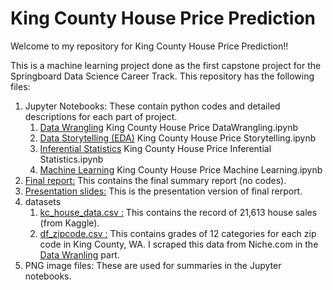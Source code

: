 # King County House Price Prediction 

Welcome to my repository for King County House Price Prediction!! 

This  is a machine learning project done as the first capstone project for the Springboard Data Science Career Track. This repository has the following files:


1. Jupyter Notebooks: These contain python codes and detailed descriptions for each part of project.
    1. [Data Wrangling](https://github.com/math470/Springboard_Capstone_Project_1/blob/master/King%20County%20House%20Price%20DataWrangling.ipynb) 
        King County House Price DataWrangling.ipynb   
    1. [Data Storytelling (EDA)](https://github.com/math470/Springboard_Capstone_Project_1/blob/master/King%20County%20House%20Price%20Storytelling.ipynb) King County House Price Storytelling.ipynb
    1. [Inferential Statistics](https://github.com/math470/Springboard_Capstone_Project_1/blob/master/%20King%20County%20House%20Price%20Inferential%20Statistics.ipynb) King County House Price Inferential Statistics.ipynb
    1. [Machine Learning](https://github.com/math470/Springboard_Capstone_Project_1/blob/master/King%20County%20House%20Price%20Machine%20Learning.ipynb) King County House Price Machine Learning.ipynb
1. [Final report:](https://github.com/math470/Springboard_Capstone_Project_1/blob/master/Capstone%20Project%201%20Final%20Report.pdf) This contains the final summary report (no codes).
1. [Presentation slides:](https://github.com/math470/Springboard_Capstone_Project_1/blob/master/Capstone%20Project%201%20Slides.pdf) This is the presentation version of final rerport. 
1. datasets
    1. [kc_house_data.csv :](https://github.com/math470/Springboard_Capstone_Project_1/blob/master/kc_house_data.csv) This contains the record of 21,613 house sales (from Kaggle).
    1. [df_zipcode.csv :](https://github.com/math470/Springboard_Capstone_Project_1/blob/master/df_zipcode.csv) This contains grades of 12 categories for each zip code in King County, WA. I scraped this data from Niche.com in the [Data Wranling](https://github.com/math470/Springboard_Capstone_Project_1/blob/master/King%20County%20House%20Price%20DataWrangling.ipynb) part.
1. PNG image files: These are used for summaries in the Jupyter notebooks.
